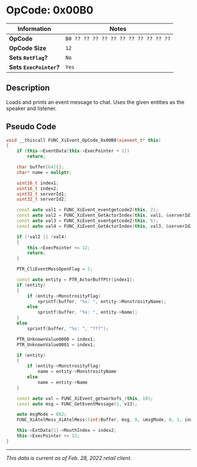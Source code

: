 # OpCode: 0x00B0

| Information               | Notes |
|---                        |---    |
| **OpCode**                | `B0 ?? ?? ?? ?? ?? ?? ?? ?? ?? ?? ??` |
| **OpCode Size**           | `12`  |
| **Sets `RetFlag`?**       | `No`  |
| **Sets `ExecPointer`?**   | `Yes` |

## Description

Loads and prints an event message to chat. Uses the given entities as the speaker and listener.

## Pseudo Code

```cpp
void __thiscall FUNC_XiEvent_OpCode_0x00B0(xievent_t* this)
{
    if (this->EventData[this->ExecPointer + 1])
        return;

    char buffer[64]{};
    char* name = nullptr;

    uint16_t index1;
    uint16_t index2;
    uint32_t serverId1;
    uint32_t serverId2;

    const auto val1 = FUNC_XiEvent_eventgetcode2(this, 2);
    const auto val2 = FUNC_XiEvent_GetActorIndex(this, val1, &serverId1, &index1);
    const auto val3 = FUNC_XiEvent_eventgetcode2(this, 6);
    const auto val4 = FUNC_XiEvent_GetActorIndex(this, val3, &serverId2, &index2);

    if (!val2 || !val4)
    {
        this->ExecPointer += 12;
        return;
    }

    PTR_CliEventMessOpenFlag = 1;

    const auto entity = PTR_ActorBuffPtr[index1];
    if (entity)
    {
        if (entity->MonstrosityFlag)
            sprintf(buffer, "%s: ", entity->MonstrosityName);
        else
            sprintf(buffer, "%s: ", entity->Name);
    }
    else
        sprintf(buffer, "%s: ", "???");

    PTR_UnknownValue0000 = index1;
    PTR_UnknownValue0001 = index1;

    if (entity)
    {
        if (entity->MonstrosityFlag)
            name = entity->MonstrosityName
        else
            name = entity->Name
    }

    const auto val = FUNC_XiEvent_getworkofs_(this, 10);
    const auto msg = FUNC_GetEventMessage(1, v13);

    auto msgMode = 662;
    FUNC_XiAtelMess_XiAtelMess((int)Buffer, msg, 0, &msgMode, 0, 1, index2, name);

    this->ExtData[1]->MouthIndex = index2;
    this->ExecPointer += 12;
}
```

---

_This data is current as of Feb. 28, 2022 retail client._